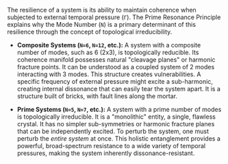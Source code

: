 The resilience of a system is its ability to maintain coherence when subjected to external temporal pressure (`Γ`). The Prime Resonance Principle explains why the Mode Number (`N`) is a primary determinant of this resilience through the concept of topological irreducibility.

-   **Composite Systems (`N=6`, `N=12`, etc.):** A system with a composite number of modes, such as 6 (2x3), is topologically reducible. Its coherence manifold possesses natural "cleavage planes" or harmonic fracture points. It can be understood as a coupled system of 2 modes interacting with 3 modes. This structure creates vulnerabilities. A specific frequency of external pressure might excite a sub-harmonic, creating internal dissonance that can easily tear the system apart. It is a structure built of bricks, with fault lines along the mortar.

-   **Prime Systems (`N=5`, `N=7`, etc.):** A system with a prime number of modes is topologically irreducible. It is a "monolithic" entity, a single, flawless crystal. It has no simpler sub-symmetries or harmonic fracture planes that can be independently excited. To perturb the system, one must perturb the *entire system* at once. This holistic entanglement provides a powerful, broad-spectrum resistance to a wide variety of temporal pressures, making the system inherently dissonance-resistant.